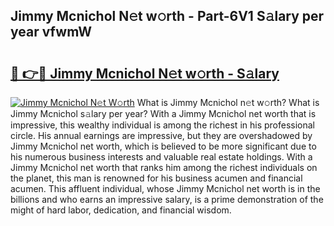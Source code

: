 ## Jimmy Mcnichol N𝚎t w𝚘rth - Part-6V1 S𝚊lary per year vfwmW

# <h2><a href="http://gc21qtl.nevu.top/?p=Jimmy+Mcnichol">🔗 👉🔴 Jimmy Mcnichol N𝚎t w𝚘rth - S𝚊lary</a></h2>

[![Jimmy Mcnichol N𝚎t W𝚘rth](https://i.imgur.com/Oavwk0R.jpeg)](http://gc21qtl.nevu.top/?p=Jimmy+Mcnichol)
What is Jimmy Mcnichol n𝚎t w𝚘rth? What is Jimmy Mcnichol s𝚊lary per year?
With a Jimmy Mcnichol net worth that is impressive, this wealthy individual is among the richest in his professional circle. His annual earnings are impressive, but they are overshadowed by Jimmy Mcnichol net worth, which is believed to be more significant due to his numerous business interests and valuable real estate holdings. With a Jimmy Mcnichol net worth that ranks him among the richest individuals on the planet, this man is renowned for his business acumen and financial acumen. This affluent individual, whose Jimmy Mcnichol net worth is in the billions and who earns an impressive salary, is a prime demonstration of the might of hard labor, dedication, and financial wisdom.
